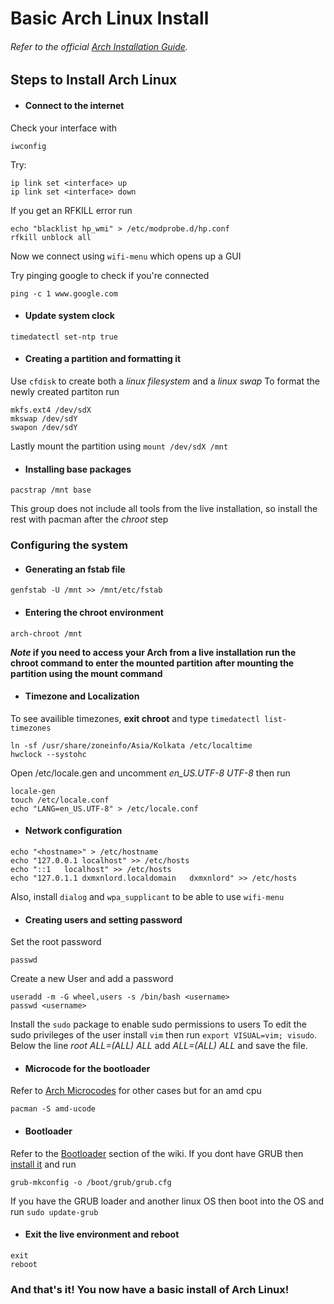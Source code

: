 # Basic Arch Linux Install

###### Refer to the official [Arch Installation Guide](https://wiki.archlinux.org/index.php/installation_guide).

## Steps to Install Arch Linux

- #### Connect to the internet 

Check your interface with 
```
iwconfig
```
Try:
```
ip link set <interface> up
ip link set <interface> down
```
If you get an RFKILL error run
```
echo "blacklist hp_wmi" > /etc/modprobe.d/hp.conf
rfkill unblock all
```
Now we connect using `wifi-menu` which opens up a GUI

Try pinging google to check if you're connected
```
ping -c 1 www.google.com
```
- #### Update system clock
```
timedatectl set-ntp true
```
- #### Creating a partition and formatting it
Use `cfdisk` to create both a *linux filesystem* and a *linux swap*
To format the newly created partiton run
```
mkfs.ext4 /dev/sdX
mkswap /dev/sdY
swapon /dev/sdY
```
Lastly mount the partition using `mount /dev/sdX /mnt`
- #### Installing base packages
```
pacstrap /mnt base
```
This group does not include all tools from the live installation, so install the rest with pacman after the *chroot* step
### Configuring the system
- #### Generating an fstab file
```
genfstab -U /mnt >> /mnt/etc/fstab
```
- #### Entering the chroot environment
```
arch-chroot /mnt
```
**_Note_ if you need to access your Arch from a live installation run the chroot command to enter the mounted partition after mounting the partition using the mount command**
- #### Timezone and Localization
To see availible timezones, **exit chroot** and type `timedatectl list-timezones`
```
ln -sf /usr/share/zoneinfo/Asia/Kolkata /etc/localtime
hwclock --systohc
```
Open /etc/locale.gen and uncomment *en_US.UTF-8 UTF-8* then run
```
locale-gen
touch /etc/locale.conf
echo "LANG=en_US.UTF-8" > /etc/locale.conf
```
- #### Network configuration
```
echo "<hostname>" > /etc/hostname
echo "127.0.0.1	localhost" >> /etc/hosts
echo "::1	localhost" >> /etc/hosts
echo "127.0.1.1	dxmxnlord.localdomain	dxmxnlord" >> /etc/hosts
```
Also, install `dialog` and `wpa_supplicant` to be able to use `wifi-menu`
- #### Creating users and setting password
Set the root password
```
passwd
```
Create a new User and add a password
```
useradd -m -G wheel,users -s /bin/bash <username>
passwd <username>
```
Install the `sudo` package to enable sudo permissions to users
To edit the sudo privileges of the user install `vim` then run `export VISUAL=vim; visudo`.
Below the line *root ALL=(ALL) ALL* add *<username> ALL=(ALL) ALL* and save the file.
- #### Microcode for the bootloader
Refer to [Arch Microcodes](https://wiki.archlinux.org/index.php/Microcode) for other cases but for an amd cpu
```
pacman -S amd-ucode
```
- #### Bootloader
Refer to the [Bootloader](https://wiki.archlinux.org/index.php/Arch_boot_process#Boot_loader) section of the wiki.
If you dont have GRUB then [install it](https://wiki.archlinux.org/index.php/GRUB) and run
```
grub-mkconfig -o /boot/grub/grub.cfg
```
If you have the GRUB loader and another linux OS then boot into the OS and run `sudo update-grub`
- #### Exit the live environment and reboot
```
exit
reboot
```
### And that's it! You now have a basic install of Arch Linux!
